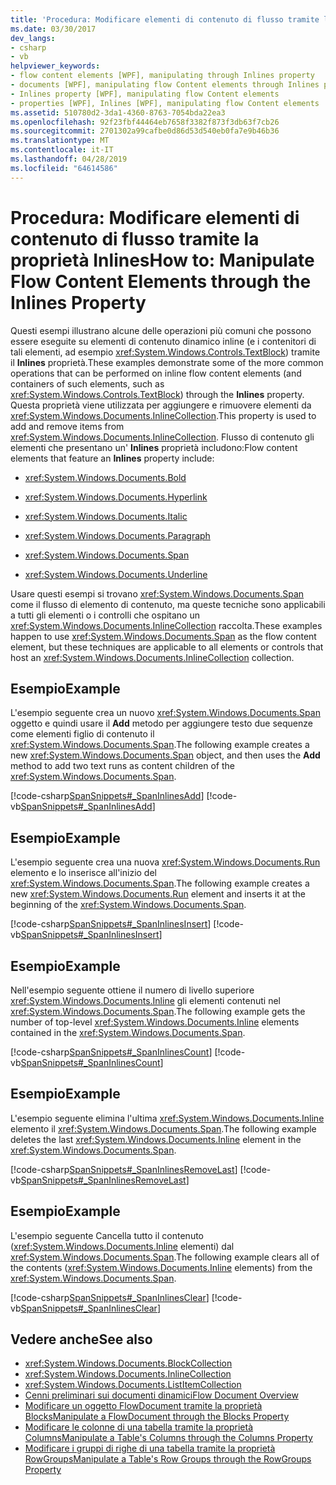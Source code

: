 ```yaml
---
title: 'Procedura: Modificare elementi di contenuto di flusso tramite la proprietà Inlines'
ms.date: 03/30/2017
dev_langs:
- csharp
- vb
helpviewer_keywords:
- flow content elements [WPF], manipulating through Inlines property
- documents [WPF], manipulating flow Content elements through Inlines property
- Inlines property [WPF], manipulating flow Content elements
- properties [WPF], Inlines [WPF], manipulating flow Content elements
ms.assetid: 510780d2-3da1-4360-8763-7054bda22ea3
ms.openlocfilehash: 92f23fbf44464eb7658f3382f873f3db63f7cb26
ms.sourcegitcommit: 2701302a99cafbe0d86d53d540eb0fa7e9b46b36
ms.translationtype: MT
ms.contentlocale: it-IT
ms.lasthandoff: 04/28/2019
ms.locfileid: "64614586"
---
```

# <a name="how-to-manipulate-flow-content-elements-through-the-inlines-property"></a><span data-ttu-id="fb99a-102">Procedura: Modificare elementi di contenuto di flusso tramite la proprietà Inlines</span><span class="sxs-lookup"><span data-stu-id="fb99a-102">How to: Manipulate Flow Content Elements through the Inlines Property</span></span>
<span data-ttu-id="fb99a-103">Questi esempi illustrano alcune delle operazioni più comuni che possono essere eseguite su elementi di contenuto dinamico inline (e i contenitori di tali elementi, ad esempio <xref:System.Windows.Controls.TextBlock>) tramite il **Inlines** proprietà.</span><span class="sxs-lookup"><span data-stu-id="fb99a-103">These examples demonstrate some of the more common operations that can be performed on inline flow content elements (and containers of such elements, such as <xref:System.Windows.Controls.TextBlock>) through the **Inlines** property.</span></span> <span data-ttu-id="fb99a-104">Questa proprietà viene utilizzata per aggiungere e rimuovere elementi da <xref:System.Windows.Documents.InlineCollection>.</span><span class="sxs-lookup"><span data-stu-id="fb99a-104">This property is used to add and remove items from <xref:System.Windows.Documents.InlineCollection>.</span></span> <span data-ttu-id="fb99a-105">Flusso di contenuto gli elementi che presentano un' **Inlines** proprietà includono:</span><span class="sxs-lookup"><span data-stu-id="fb99a-105">Flow content elements that feature an **Inlines** property include:</span></span>  
  
- <xref:System.Windows.Documents.Bold>  
  
- <xref:System.Windows.Documents.Hyperlink>  
  
- <xref:System.Windows.Documents.Italic>  
  
- <xref:System.Windows.Documents.Paragraph>  
  
- <xref:System.Windows.Documents.Span>  
  
- <xref:System.Windows.Documents.Underline>  
  
 <span data-ttu-id="fb99a-106">Usare questi esempi si trovano <xref:System.Windows.Documents.Span> come il flusso di elemento di contenuto, ma queste tecniche sono applicabili a tutti gli elementi o i controlli che ospitano un <xref:System.Windows.Documents.InlineCollection> raccolta.</span><span class="sxs-lookup"><span data-stu-id="fb99a-106">These examples happen to use <xref:System.Windows.Documents.Span> as the flow content element, but these techniques are applicable to all elements or controls that host an <xref:System.Windows.Documents.InlineCollection> collection.</span></span>  
  
## <a name="example"></a><span data-ttu-id="fb99a-107">Esempio</span><span class="sxs-lookup"><span data-stu-id="fb99a-107">Example</span></span>  
 <span data-ttu-id="fb99a-108">L'esempio seguente crea un nuovo <xref:System.Windows.Documents.Span> oggetto e quindi usare il **Add** metodo per aggiungere testo due sequenze come elementi figlio di contenuto il <xref:System.Windows.Documents.Span>.</span><span class="sxs-lookup"><span data-stu-id="fb99a-108">The following example creates a new <xref:System.Windows.Documents.Span> object, and then uses the **Add** method to add two text runs as content children of the <xref:System.Windows.Documents.Span>.</span></span>  
  
 [!code-csharp[SpanSnippets#_SpanInlinesAdd](~/samples/snippets/csharp/VS_Snippets_Wpf/SpanSnippets/CSharp/Window1.xaml.cs#_spaninlinesadd)]
 [!code-vb[SpanSnippets#_SpanInlinesAdd](~/samples/snippets/visualbasic/VS_Snippets_Wpf/SpanSnippets/visualbasic/window1.xaml.vb#_spaninlinesadd)]  
  
## <a name="example"></a><span data-ttu-id="fb99a-109">Esempio</span><span class="sxs-lookup"><span data-stu-id="fb99a-109">Example</span></span>  
 <span data-ttu-id="fb99a-110">L'esempio seguente crea una nuova <xref:System.Windows.Documents.Run> elemento e lo inserisce all'inizio del <xref:System.Windows.Documents.Span>.</span><span class="sxs-lookup"><span data-stu-id="fb99a-110">The following example creates a new <xref:System.Windows.Documents.Run> element and inserts it at the beginning of the <xref:System.Windows.Documents.Span>.</span></span>  
  
 [!code-csharp[SpanSnippets#_SpanInlinesInsert](~/samples/snippets/csharp/VS_Snippets_Wpf/SpanSnippets/CSharp/Window1.xaml.cs#_spaninlinesinsert)]
 [!code-vb[SpanSnippets#_SpanInlinesInsert](~/samples/snippets/visualbasic/VS_Snippets_Wpf/SpanSnippets/visualbasic/window1.xaml.vb#_spaninlinesinsert)]  
  
## <a name="example"></a><span data-ttu-id="fb99a-111">Esempio</span><span class="sxs-lookup"><span data-stu-id="fb99a-111">Example</span></span>  
 <span data-ttu-id="fb99a-112">Nell'esempio seguente ottiene il numero di livello superiore <xref:System.Windows.Documents.Inline> gli elementi contenuti nel <xref:System.Windows.Documents.Span>.</span><span class="sxs-lookup"><span data-stu-id="fb99a-112">The following example gets the number of top-level <xref:System.Windows.Documents.Inline> elements contained in the <xref:System.Windows.Documents.Span>.</span></span>  
  
 [!code-csharp[SpanSnippets#_SpanInlinesCount](~/samples/snippets/csharp/VS_Snippets_Wpf/SpanSnippets/CSharp/Window1.xaml.cs#_spaninlinescount)]
 [!code-vb[SpanSnippets#_SpanInlinesCount](~/samples/snippets/visualbasic/VS_Snippets_Wpf/SpanSnippets/visualbasic/window1.xaml.vb#_spaninlinescount)]  
  
## <a name="example"></a><span data-ttu-id="fb99a-113">Esempio</span><span class="sxs-lookup"><span data-stu-id="fb99a-113">Example</span></span>  
 <span data-ttu-id="fb99a-114">L'esempio seguente elimina l'ultima <xref:System.Windows.Documents.Inline> elemento il <xref:System.Windows.Documents.Span>.</span><span class="sxs-lookup"><span data-stu-id="fb99a-114">The following example deletes the last <xref:System.Windows.Documents.Inline> element in the <xref:System.Windows.Documents.Span>.</span></span>  
  
 [!code-csharp[SpanSnippets#_SpanInlinesRemoveLast](~/samples/snippets/csharp/VS_Snippets_Wpf/SpanSnippets/CSharp/Window1.xaml.cs#_spaninlinesremovelast)]
 [!code-vb[SpanSnippets#_SpanInlinesRemoveLast](~/samples/snippets/visualbasic/VS_Snippets_Wpf/SpanSnippets/visualbasic/window1.xaml.vb#_spaninlinesremovelast)]  
  
## <a name="example"></a><span data-ttu-id="fb99a-115">Esempio</span><span class="sxs-lookup"><span data-stu-id="fb99a-115">Example</span></span>  
 <span data-ttu-id="fb99a-116">L'esempio seguente Cancella tutto il contenuto (<xref:System.Windows.Documents.Inline> elementi) dal <xref:System.Windows.Documents.Span>.</span><span class="sxs-lookup"><span data-stu-id="fb99a-116">The following example clears all of the contents (<xref:System.Windows.Documents.Inline> elements) from the <xref:System.Windows.Documents.Span>.</span></span>  
  
 [!code-csharp[SpanSnippets#_SpanInlinesClear](~/samples/snippets/csharp/VS_Snippets_Wpf/SpanSnippets/CSharp/Window1.xaml.cs#_spaninlinesclear)]
 [!code-vb[SpanSnippets#_SpanInlinesClear](~/samples/snippets/visualbasic/VS_Snippets_Wpf/SpanSnippets/visualbasic/window1.xaml.vb#_spaninlinesclear)]  
  
## <a name="see-also"></a><span data-ttu-id="fb99a-117">Vedere anche</span><span class="sxs-lookup"><span data-stu-id="fb99a-117">See also</span></span>

- <xref:System.Windows.Documents.BlockCollection>
- <xref:System.Windows.Documents.InlineCollection>
- <xref:System.Windows.Documents.ListItemCollection>
- [<span data-ttu-id="fb99a-118">Cenni preliminari sui documenti dinamici</span><span class="sxs-lookup"><span data-stu-id="fb99a-118">Flow Document Overview</span></span>](flow-document-overview.md)
- [<span data-ttu-id="fb99a-119">Modificare un oggetto FlowDocument tramite la proprietà Blocks</span><span class="sxs-lookup"><span data-stu-id="fb99a-119">Manipulate a FlowDocument through the Blocks Property</span></span>](how-to-manipulate-a-flowdocument-through-the-blocks-property.md)
- [<span data-ttu-id="fb99a-120">Modificare le colonne di una tabella tramite la proprietà Columns</span><span class="sxs-lookup"><span data-stu-id="fb99a-120">Manipulate a Table's Columns through the Columns Property</span></span>](how-to-manipulate-table-columns-through-the-columns-property.md)
- [<span data-ttu-id="fb99a-121">Modificare i gruppi di righe di una tabella tramite la proprietà RowGroups</span><span class="sxs-lookup"><span data-stu-id="fb99a-121">Manipulate a Table's Row Groups through the RowGroups Property</span></span>](how-to-manipulate-table-row-groups-through-the-rowgroups-property.md)
